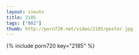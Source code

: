 ```yaml
--- 
layout: sieutv
title: 2185
tags: ["002"]
thumb: http://porn720.net/video/2185/poster.jpg
---
```

{% include porn720 key="2185" %} 
